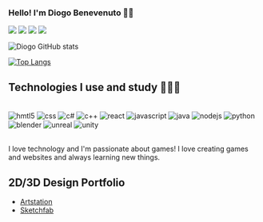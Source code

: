 
### Hello! I'm Diogo Benevenuto 👋🏼 

<div>
<a href="https://www.linkedin.com/in/diogo-benevenuto-da-silva-monteiro-b504451ab/"target="blank"><img src="https://img.shields.io/badge/LinkedIn-0077B5?style=for-the-badge&logo=linkedin&logoColor=white"></a>
<a href="https://instagram.com/diogobenevenuto"target="blank"><img src="https://img.shields.io/badge/Instagram-E4405F?style=for-the-badge&logo=instagram&logoColor=white"></a>
<a href="https://twitch.tv/Maori_x"target="blank"><img src="https://img.shields.io/badge/Twitch-9146FF?style=for-the-badge&logo=twitch&logoColor=white"></a>
<a href="https://api.whatsapp.com/send?phone=5524999692244&text=Meu%20contato"target="blank"><img src="https://img.shields.io/badge/WhatsApp-25D366?style=for-the-badge&logo=whatsapp&logoColor=white"></a>

</div>

![Diogo GitHub stats](https://github-readme-stats.vercel.app/api?username=diogobenevenuto&show_icons=true&theme=tokyonight)

[![Top Langs](https://github-readme-stats.vercel.app/api/top-langs/?username=diogobenevenuto&layout=compact)](https://github.com/diogobenevenuto/github-readme-stats)



## Technologies I use and study 👨🏽‍💻

<div style="display: inline_block"><br/>
    <img align="center" alt="hmtl5" src="https://icongr.am/devicon/html5-original.svg?size=50&color=currentColor" />
    <img align="center" alt="css" src="https://icongr.am/devicon/css3-original.svg?size=50&color=currentColor" />
    <img align="center" alt="c#" src="https://icongr.am/devicon/csharp-original.svg?size=55&color=currentColor" />
    <img align="center" alt="c++" src="https://icongr.am/devicon/cplusplus-original.svg?size=55&color=currentColor" />
    <img align="center" alt="react" src="https://icongr.am/devicon/react-original-wordmark.svg?size=55&color=currentColor" />
    <img align="center" alt="javascript" src="https://img.icons8.com/color/javascript.png" />
    <img align="center" alt="java" src="https://icongr.am/devicon/java-original-wordmark.svg?size=55&color=currentColor" />
    <img align="center" alt="nodejs" src="https://icongr.am/devicon/nodejs-original.svg?size=55&color=currentColor" />
    <img align="center" alt="python" src="https://icongr.am/devicon/python-original.svg?size=55&color=currentColor" />
    <img align="center" alt="blender" src="https://skillicons.dev/icons?i=blender" />
    <img align="center" alt="unreal" src="https://skillicons.dev/icons?i=unreal" />
    <img align="center" alt="unity" src="https://skillicons.dev/icons?i=unity" />
</div><br/>

I love technology and I'm passionate about games! I love creating games and websites and always learning new things.

## 2D/3D Design Portfolio

- [Artstation](https://www.artstation.com/diogobenevenuto)
- [Sketchfab](https://sketchfab.com/DiogoBenevenuto)
